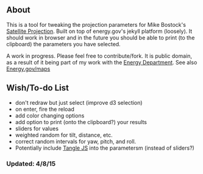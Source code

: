 ## About

This is a tool for tweaking the projection parameters for Mike Bostock's [Satellite Projection](bl.ocks.org/mbostock/3790444). Built on top of energy.gov's jekyll platform (loosely). It should work in browser and in the future you should be able to print (to the clipboard) the parameters you have selected.

A work in progress. Please feel free to contribute/fork. It is public domain, as a result of it being part of my work with the [Energy Department](https://github.com/energyapps). See also [Energy.gov/maps](https://energy.gov/maps)

## Wish/To-do List
- don't redraw but just select (improve d3 selection)
- on enter, fire the reload
- add color changing options
- add option to print (onto the clipboard?) your results
- sliders for values
- weighted random for tilt, distance, etc. 
- correct random intervals for yaw, pitch, and roll.
- Potentially include [Tangle JS](http://worrydream.com/Tangle/) into the parametersm (instead of sliders?)

### Updated: 4/8/15